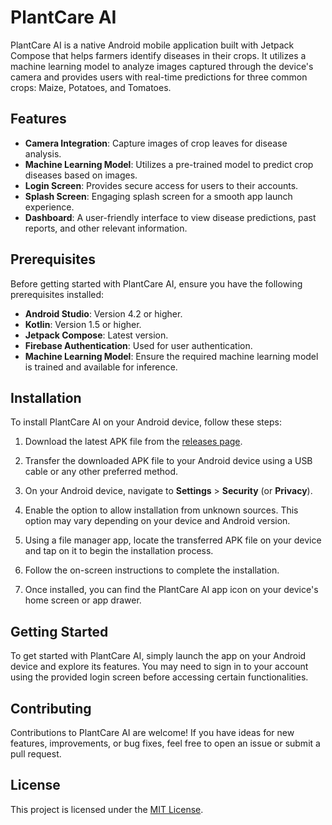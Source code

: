 # PlantCare AI

PlantCare AI is a native Android mobile application built with Jetpack Compose that helps farmers identify diseases in their crops. It utilizes a machine learning model to analyze images captured through the device's camera and provides users with real-time predictions for three common crops: Maize, Potatoes, and Tomatoes.

## Features

- **Camera Integration**: Capture images of crop leaves for disease analysis.
- **Machine Learning Model**: Utilizes a pre-trained model to predict crop diseases based on images.
- **Login Screen**: Provides secure access for users to their accounts.
- **Splash Screen**: Engaging splash screen for a smooth app launch experience.
- **Dashboard**: A user-friendly interface to view disease predictions, past reports, and other relevant information.

## Prerequisites

Before getting started with PlantCare AI, ensure you have the following prerequisites installed:

- **Android Studio**: Version 4.2 or higher.
- **Kotlin**: Version 1.5 or higher.
- **Jetpack Compose**: Latest version.
- **Firebase Authentication**: Used for user authentication.
- **Machine Learning Model**: Ensure the required machine learning model is trained and available for inference.

## Installation

To install PlantCare AI on your Android device, follow these steps:

1. Download the latest APK file from the [releases page](https://github.com/mmweru/PlantCare/releases).

2. Transfer the downloaded APK file to your Android device using a USB cable or any other preferred method.

3. On your Android device, navigate to **Settings** > **Security** (or **Privacy**).

4. Enable the option to allow installation from unknown sources. This option may vary depending on your device and Android version.

5. Using a file manager app, locate the transferred APK file on your device and tap on it to begin the installation process.

6. Follow the on-screen instructions to complete the installation.

7. Once installed, you can find the PlantCare AI app icon on your device's home screen or app drawer.

## Getting Started

To get started with PlantCare AI, simply launch the app on your Android device and explore its features. You may need to sign in to your account using the provided login screen before accessing certain functionalities.

## Contributing

Contributions to PlantCare AI are welcome! If you have ideas for new features, improvements, or bug fixes, feel free to open an issue or submit a pull request.

## License

This project is licensed under the [MIT License](LICENSE).
